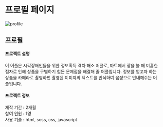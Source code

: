 # 프로필 페이지

![profile](https://user-images.githubusercontent.com/114633626/215021815-f76b46ba-7239-444f-b815-bdded877d485.png)

 ## 프로필
  #### 프로젝트 설명
   이 어플은 시각장애인들을 위한 정보획득 격차 해소 어플로, 마트에서 장을 볼 때 미흡한 점자로 인해 상품을 구별하기 힘든 문제점을 해결해 줄 어플입니다. 정보를 얻고자 하는 상품을 카메라로 촬영하면 촬영된 이미지의 텍스트를 인식하여 음성으로 안내해주는 어플입니다.
   
  #### 프로젝트 정보
   제작 기간 : 2개월 <br />
   참여 인원 : 1명 <br />
   사용 기술 : html, scss, css, javascript
